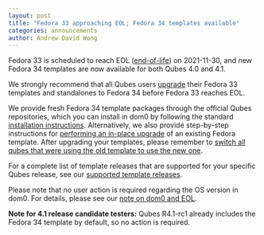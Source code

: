 ```yaml
---
layout: post
title: "Fedora 33 approaching EOL; Fedora 34 templates available"
categories: announcements
author: Andrew David Wong
---
```


Fedora 33 is scheduled to reach EOL ([end-of-life]) on 2021-11-30, and
new Fedora 34 templates are now available for both Qubes 4.0 and 4.1.

We strongly recommend that all Qubes users [upgrade] their Fedora 33
templates and standalones to Fedora 34 before Fedora 33 reaches EOL.

We provide fresh Fedora 34 template packages through the official Qubes
repositories, which you can install in dom0 by following the standard
[installation instructions]. Alternatively, we also provide step-by-step
instructions for [performing an in-place upgrade] of an existing Fedora
template. After upgrading your templates, please remember to [switch all
qubes that were using the old template to use the new one][switching].

For a complete list of template releases that are supported for your
specific Qubes release, see our [supported template releases].

Please note that no user action is required regarding the OS version in
dom0. For details, please see our [note on dom0 and EOL].

**Note for 4.1 release candidate testers:** Qubes R4.1-rc1 already
includes the Fedora 34 template by default, so no action is required.


[end-of-life]: https://fedoraproject.org/wiki/End_of_life
[upgrade]: https://qubes-doc-rst.readthedocs.io/en/latest/user/templates/fedora/fedora.html#upgrading
[installation instructions]: https://qubes-doc-rst.readthedocs.io/en/latest/user/templates/fedora/fedora.html#installing
[performing an in-place upgrade]: /doc/templates/fedora/in-place-upgrade/
[switching]: https://qubes-doc-rst.readthedocs.io/en/latest/user/templates/templates.html#switching
[supported template releases]: https://qubes-doc-rst.readthedocs.io/en/latest/user/downloading-installing-upgrading/supported-releases.html#templates
[note on dom0 and EOL]: https://qubes-doc-rst.readthedocs.io/en/latest/user/downloading-installing-upgrading/supported-releases.html#note-on-dom0-and-eol
